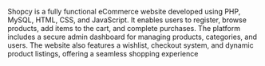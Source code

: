 Shopcy is a fully functional eCommerce website developed using PHP, MySQL, HTML, CSS, and JavaScript. It enables users to register, browse products, add items to the cart,
and complete purchases. The platform includes a secure admin dashboard for managing products, categories, and users. The website also features a wishlist, checkout system,
and dynamic product listings, offering a seamless shopping experience
